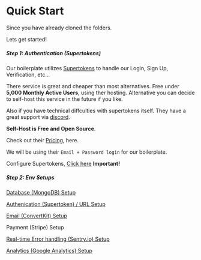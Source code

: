# Quick Start

Since you have already cloned the folders.

Lets get started!

##### Step 1: Authentication (Supertokens)

Our boilerplate utilizes [Supertokens](https://supertokens.com/) to handle our Login, Sign Up, Verification, etc...

There service is great and cheaper than most alternatives. Free under **5,000 Monthly Active Users**, using ther hosting. Alternative you can decide to self-host this service in the future if you like.

Also if you have technical diffculties with supertokens itself. They have a great support via [discord](https://supertokens.com/discord).

**Self-Host is Free and Open Source**.

Check out their [Pricing](https://supertokens.com/pricing), here.

We will be using their `Email + Password login` for our boilerplate.

Configure Supertokens, [Click here](gettingstarted\quickstart/authenticationSetup.md) **Important!**

##### Step 2: Env Setups

[Database (MongoDB) Setup](Features/Database.md)

[Authenication (Supertoken) / URL Setup](gettingstarted/quickstart\authenticationSetup.md)

[Email (ConvertKit) Setup](Features/Email.md)

Payment (Stripe) Setup

[Real-time Error handling (Sentry.io) Setup](Features/ErrorHandling.md)

[Analytics (Google Analytics) Setup](Features\Seo.md)
